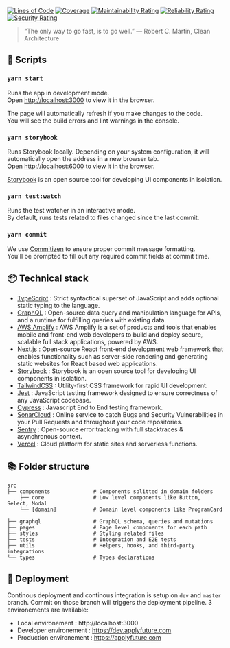 [![Lines of Code](https://sonarcloud.io/api/project_badges/measure?project=ApplyFutureEd_students&metric=ncloc&token=3d70e9ad498ddc4ff4e7e82124ed96f9c99eb48d)](https://sonarcloud.io/dashboard?id=ApplyFutureEd_students)
[![Coverage](https://sonarcloud.io/api/project_badges/measure?project=ApplyFutureEd_students&metric=coverage&token=3d70e9ad498ddc4ff4e7e82124ed96f9c99eb48d)](https://sonarcloud.io/dashboard?id=ApplyFutureEd_students)
[![Maintainability Rating](https://sonarcloud.io/api/project_badges/measure?project=ApplyFutureEd_students&metric=sqale_rating&token=3d70e9ad498ddc4ff4e7e82124ed96f9c99eb48d)](https://sonarcloud.io/dashboard?id=ApplyFutureEd_students)
[![Reliability Rating](https://sonarcloud.io/api/project_badges/measure?project=ApplyFutureEd_students&metric=reliability_rating&token=3d70e9ad498ddc4ff4e7e82124ed96f9c99eb48d)](https://sonarcloud.io/dashboard?id=ApplyFutureEd_students)
[![Security Rating](https://sonarcloud.io/api/project_badges/measure?project=ApplyFutureEd_students&metric=security_rating&token=3d70e9ad498ddc4ff4e7e82124ed96f9c99eb48d)](https://sonarcloud.io/dashboard?id=ApplyFutureEd_students)

> “The only way to go fast, is to go well.” ― Robert C. Martin, Clean Architecture

## 🤖 Scripts

### `yarn start`

Runs the app in development mode.<br>
Open [http://localhost:3000](http://localhost:3000) to view it in the browser.

The page will automatically refresh if you make changes to the code.<br>
You will see the build errors and lint warnings in the console.

### `yarn storybook`

Runs Storybook locally. Depending on your system configuration, it will automatically open the address in a new browser tab.<br>
Open [http://localhost:6000](http://localhost:6000) to view it in the browser.

[Storybook](https://storybook.js.org) is an open source tool for developing UI components in isolation.

### `yarn test:watch`

Runs the test watcher in an interactive mode.<br>
By default, runs tests related to files changed since the last commit.

### `yarn commit`

We use [Commitizen](https://github.com/commitizen/cz-cli) to ensure proper commit message formatting.<br>
You'll be prompted to fill out any required commit fields at commit time.

## 📦 Technical stack

-   [TypeScript](https://www.typescriptlang.org/) : Strict syntactical superset of JavaScript and adds optional static typing to the language.
-   [GraphQL](https://graphql.org/) : Open-source data query and manipulation language for APIs, and a runtime for fulfilling queries with existing data.
-   [AWS Amplify](https://docs.amplify.aws/) : AWS Amplify is a set of products and tools that enables mobile and front-end web developers to build and deploy secure, scalable full stack applications, powered by AWS.
-   [Next.js](https://nextjs.org/) : Open-source React front-end development web framework that enables functionality such as server-side rendering and generating static websites for React based web applications.
-   [Storybook](https://storybook.js.org/) : Storybook is an open source tool for developing UI components in isolation.
-   [TailwindCSS](https://tailwindcss.com/) : Utility-first CSS framework for rapid UI development.
-   [Jest](https://jestjs.io/) : JavaScript testing framework designed to ensure correctness of any JavaScript codebase.
-   [Cypress](https://cypress.io/) : Javascript End to End testing framework.
-   [SonarCloud](https://sonarcloud.io/) : Online service to catch Bugs and Security Vulnerabilities in your Pull Requests and throughout your code repositories.
-   [Sentry](https://sentry.io/) : Open-source error tracking with full stacktraces & asynchronous context.
-   [Vercel](https://vercel.com) : Cloud platform for static sites and serverless functions.

## 📚 Folder structure

    src
    ├── components              # Components splitted in domain folders
        ├── core                # Low level components like Button, Select, Modal
        └── [domain]            # Domain level components like ProgramCard

    ├── graphql                 # GraphQL schema, queries and mutations
    ├── pages                   # Page level components for each path
    ├── styles                  # Styling related files
    ├── tests                   # Integration and E2E tests
    ├── utils                   # Helpers, hooks, and third-party integrations
    └── types                   # Types declarations

## 🚀 Deployment

Continous deployment and continous integration is setup on `dev` and `master` branch. Commit on those branch will triggers the deployment pipeline. 3 environements are available:

-   Local environement : http://localhost:3000
-   Developer environement : https://dev.applyfuture.com
-   Production environement : https://applyfuture.com
